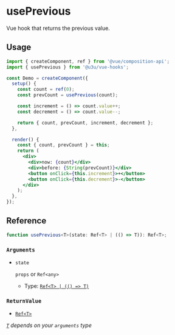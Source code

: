 # usePrevious

Vue hook that returns the previous value.

## Usage

```jsx {7,12,16}
import { createComponent, ref } from '@vue/composition-api';
import { usePrevious } from '@u3u/vue-hooks';

const Demo = createComponent({
  setup() {
    const count = ref(0);
    const prevCount = usePrevious(count);

    const increment = () => count.value++;
    const decrement = () => count.value--;

    return { count, prevCount, increment, decrement };
  },

  render() {
    const { count, prevCount } = this;
    return (
      <div>
        <div>now: {count}</div>
        <div>before: {String(prevCount)}</div>
        <button onClick={this.increment}>+</button>
        <button onClick={this.decrement}>-</button>
      </div>
    );
  },
});
```

## Reference

```typescript
function usePrevious<T>(state: Ref<T> | (() => T)): Ref<T>;
```

### `Arguments`

- `state`

  `props` or `Ref<any>`

  - Type: [`Ref<T> | (() => T)`](https://github.com/vuejs/vue-function-api/blob/1d532fe684e2343973ae46fc3ef93e497e6514b1/src/wrappers/index.ts#L5-L7)

### `ReturnValue`

- [`Ref<T>`](https://github.com/vuejs/vue-function-api/blob/1d532fe684e2343973ae46fc3ef93e497e6514b1/src/wrappers/index.ts#L5-L7)

_[`T`](https://www.typescriptlang.org/docs/handbook/generics.html) depends on your `arguments` type_
